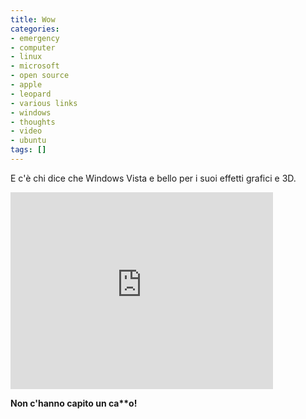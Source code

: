 ```yaml
---
title: Wow
categories:
- emergency
- computer
- linux
- microsoft
- open source
- apple
- leopard
- various links
- windows
- thoughts
- video
- ubuntu
tags: []
---
```

E c'è chi dice che Windows Vista e bello per i suoi effetti grafici e 3D.

<iframe width="420" height="315" src="https://www.youtube.com/embed/epRjN9EkYY4" frameborder="0" allowfullscreen></iframe>

__Non c'hanno capito un ca\*\*o!__

